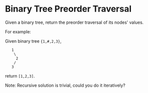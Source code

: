 # Binary Tree Preorder Traversal 

Given a binary tree, return the preorder traversal of its nodes' values.  

For example:  

Given binary tree `{1,#,2,3}`,  

```
   1
    \
     2
    /
   3
```

return `[1,2,3]`.  

Note: Recursive solution is trivial, could you do it iteratively?  





